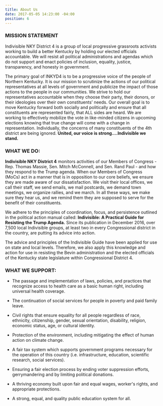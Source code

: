 ```yaml
---
title: About Us
date: 2017-05-05 14:23:00 -04:00
position: 6
---
```


### MISSION STATEMENT

Indivisible NKY District 4 is a group of local progressive grassroots activists working to build a better Kentucky by holding our elected officials accountable. We will resist all political administrations and agendas which do not support and enact policies of inclusion, equality, justice, transparency, and honesty in government.

The primary goal of INKYD4 is to be a progressive voice of the people of Northern Kentucky.  It is our mission to scrutinize the actions of our political representatives at all levels of government and publicize the impact of those actions to the people in our communities. We strive to hold our representatives accountable when they choose their party, their donors, or their ideologies over their own constituents’ needs. Our overall goal is to move Kentucky forward both socially and politically and ensure that all constituents are represented fairly, that ALL sides are heard. We are working to effectively mobilize the vote in like-minded citizens in upcoming elections knowing that true change will come with a change in representation. Individually, the concerns of many constituents of the 4th district are being ignored. **United, our voice is strong....Indivisible we stand.**


### WHAT WE DO:

**Indivisible NKY District 4** monitors activities of our Members of Congress - Rep. Thomas Massie, Sen. Mitch McConnell, and Sen. Rand Paul - and how they respond to the Trump agenda. When our Members of Congress (MoCs) act in a manner that is in opposition to our core beliefs, we ensure they are made aware of our dissatisfaction. We visit their local offices, we call their staff, we send emails, we mail postcards, we demand town meetings, we organize rallies, and we march. In all these ways, we make sure they hear us, and we remind them they are supposed to serve for the benefit of their constituents. 

We adhere to the principles of coordination, focus, and persistence outlined in the political action manual called: **Indivisible: A Practical Guide for Resisting the Trump Agenda.** Since its publication in December 2016, over 7,500 local Indivisible groups, at least two in every Congressional district in the country, are putting its advice into action. 

The advice and principles of the Indivisible Guide have been applied for use on state and local levels. Therefore, we also apply this knowledge and action for use in resisting the Bevin administration and the elected officials of the Kentucky state legislature within Congressional District 4.

### WHAT WE SUPPORT:

* The passage and implementation of laws, policies, and practices that recognize access to health care as a basic human right, including universal health coverage.

* The continuation of social services for people in poverty and paid family leave.

* Civil rights that ensure equality for all people regardless of race, ethnicity, citizenship, gender, sexual orientation, disability, religion, economic status, age, or cultural identity.

* Protection of the environment, including mitigating the effect of human action on climate change.
 
* A fair tax system which supports government programs necessary for the operation of this country (i.e. infrastructure, education, scientific research, social services).
 
* Ensuring a fair election process by ending voter suppression efforts, gerrymandering and by limiting political donations.

* A thriving economy built upon fair and equal wages, worker's rights, and appropriate protections.
 
* A strong, equal, and quality public education system for all. 


